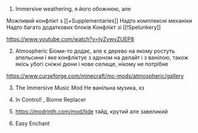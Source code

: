 
1) Immersive weathering, я його обожнюю, але

Можливий конфлікт з [[+Supplementaries]]
Надто комплексні механіки
Надто багато додаткових блоків
Конфлікт зі [[!Spelunkery]]


https://www.youtube.com/watch?v=IvZvwvZUEP8

2) Atmospheric
Біоми-то додає, але є дерево на якому ростуть апельсини і яке конфліктує з адоном на делайт і з ванілою, також якісь убогі сніжні дюни і нове селище, нікому не потрібне

https://www.curseforge.com/minecraft/mc-mods/atmospheric/gallery

3) The Immersive Music Mod
Не ванільна музика, хз

4) In Control! , Biome Replacer

5) https://modrinth.com/mod/tide тайд, крутий але завеликий
6) Easy Enchant